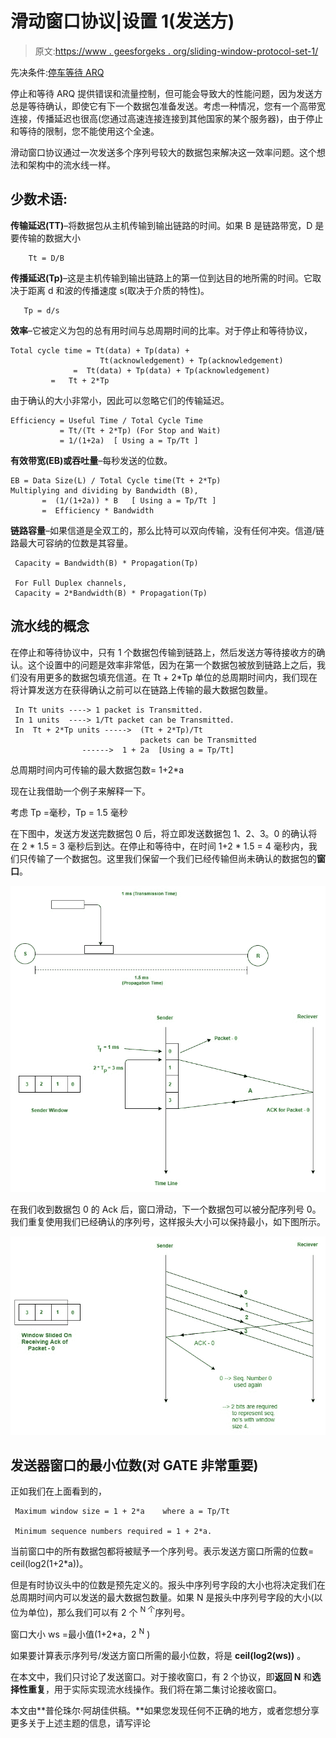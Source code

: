 # 滑动窗口协议|设置 1(发送方)

> 原文:[https://www . geesforgeks . org/sliding-window-protocol-set-1/](https://www.geeksforgeeks.org/sliding-window-protocol-set-1/)

先决条件:[停车等待 ARQ](https://www.geeksforgeeks.org/stop-and-wait-arq/)

停止和等待 ARQ 提供错误和流量控制，但可能会导致大的性能问题，因为发送方总是等待确认，即使它有下一个数据包准备发送。考虑一种情况，您有一个高带宽连接，传播延迟也很高(您通过高速连接连接到其他国家的某个服务器)，由于停止和等待的限制，您不能使用这个全速。

滑动窗口协议通过一次发送多个序列号较大的数据包来解决这一效率问题。这个想法和架构中的流水线一样。

## **少数术语:**

**传输延迟(TT)**–将数据包从主机传输到输出链路的时间。如果 B 是链路带宽，D 是要传输的数据大小

```
    Tt = D/B  
```

**传播延迟(Tp)**–这是主机传输到输出链路上的第一位到达目的地所需的时间。它取决于距离 d 和波的传播速度 s(取决于介质的特性)。

```
   Tp = d/s  
```

**效率**–它被定义为包的总有用时间与总周期时间的比率。对于停止和等待协议，

```
Total cycle time = Tt(data) + Tp(data) + 
                    Tt(acknowledgement) + Tp(acknowledgement)
              =  Tt(data) + Tp(data) + Tp(acknowledgement)
         =   Tt + 2*Tp

```

由于确认的大小非常小，因此可以忽略它们的传输延迟。

```
Efficiency = Useful Time / Total Cycle Time 
           = Tt/(Tt + 2*Tp) (For Stop and Wait)
           = 1/(1+2a)  [ Using a = Tp/Tt ]

```

**有效带宽(EB)或吞吐量**–每秒发送的位数。

```
EB = Data Size(L) / Total Cycle time(Tt + 2*Tp)
Multiplying and dividing by Bandwidth (B),
       =  (1/(1+2a)) * B   [ Using a = Tp/Tt ]
       =  Efficiency * Bandwidth

```

**链路容量**–如果信道是全双工的，那么比特可以双向传输，没有任何冲突。信道/链路最大可容纳的位数是其容量。

```
 Capacity = Bandwidth(B) * Propagation(Tp)

 For Full Duplex channels, 
 Capacity = 2*Bandwidth(B) * Propagation(Tp)

```

## 流水线的概念

在停止和等待协议中，只有 1 个数据包传输到链路上，然后发送方等待接收方的确认。这个设置中的问题是效率非常低，因为在第一个数据包被放到链路上之后，我们没有用更多的数据包填充信道。在 Tt + 2*Tp 单位的总周期时间内，我们现在将计算发送方在获得确认之前可以在链路上传输的最大数据包数量。

```
 In Tt units ----> 1 packet is Transmitted.
 In 1 units  ----> 1/Tt packet can be Transmitted.
 In  Tt + 2*Tp units ----->  (Tt + 2*Tp)/Tt 
                             packets can be Transmitted
                ------>  1 + 2a  [Using a = Tp/Tt]

```

总周期时间内可传输的最大数据包数= 1+2*a

现在让我借助一个例子来解释一下。

考虑 Tp =毫秒，Tp = 1.5 毫秒

在下图中，发送方发送完数据包 0 后，将立即发送数据包 1、2、3。0 的确认将在 2 * 1.5 = 3 毫秒后到达。在停止和等待中，在时间 1+2 * 1.5 = 4 毫秒内，我们只传输了一个数据包。这里我们保留一个我们已经传输但尚未确认的数据包的**窗口**。

![](img/298244ec1f3c0f6fa0566b5472149505.png)

在我们收到数据包 0 的 Ack 后，窗口滑动，下一个数据包可以被分配序列号 0。我们重复使用我们已经确认的序列号，这样报头大小可以保持最小，如下图所示。

![](img/894afd14522f243ce30e284509f9a422.png)

## 发送器窗口的最小位数(对 GATE 非常重要)

正如我们在上面看到的，

```
 Maximum window size = 1 + 2*a    where a = Tp/Tt

 Minimum sequence numbers required = 1 + 2*a. 
```

当前窗口中的所有数据包都将被赋予一个序列号。表示发送方窗口所需的位数= ceil(log2(1+2*a))。

但是有时协议头中的位数是预先定义的。报头中序列号字段的大小也将决定我们在总周期时间内可以发送的最大数据包数量。如果 N 是报头中序列号字段的大小(以位为单位)，那么我们可以有 2 个 <sup>N 个</sup>序列号。

窗口大小 ws =最小值(1+2*a，2 <sup>N</sup> )

如果要计算表示序列号/发送方窗口所需的最小位数，将是 **ceil(log2(ws))** 。

在本文中，我们只讨论了发送窗口。对于接收窗口，有 2 个协议，即**返回 N** 和**选择性重复**，用于实际实现流水线操作。我们将在第二集讨论接收窗口。

本文由**普伦珠尔·阿胡佳供稿。**如果您发现任何不正确的地方，或者您想分享更多关于上述主题的信息，请写评论